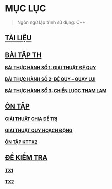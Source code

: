 # MỤC LỤC
> Ngôn ngữ lập trình sử dụng: C++

## [TÀI LIỆU](https://github.com/CK1412/HAUI/tree/main/Ung_dung_thuat_toan/Docs)

## [BÀI TẬP TH](https://github.com/CK1412/HAUI/blob/main/Ung_dung_thuat_toan/Bai_tap_TH)

#### [BÀI THỰC HÀNH SỐ 1: GIẢI THUẬT ĐỆ QUY](https://github.com/CK1412/HAUI/blob/main/Ung_dung_thuat_toan/Bai_tap_TH/Bai_tap_TH_1.md)

#### [BÀI THỰC HÀNH SỐ 2: ĐỆ QUY – QUAY LUI](https://github.com/CK1412/HAUI/blob/main/Ung_dung_thuat_toan/Bai_tap_TH/Bai_tap_TH_2.md)

#### [BÀI THỰC HÀNH SỐ 3: CHIẾN LƯỢC THAM LAM](https://github.com/CK1412/HAUI/blob/main/Ung_dung_thuat_toan/Bai_tap_TH/Bai_tap_TH_3.md)

## [ÔN TẬP](https://github.com/CK1412/HAUI/blob/main/Ung_dung_thuat_toan/On_tap)

#### [GIẢI THUẬT CHIA ĐỂ TRỊ](https://github.com/CK1412/HAUI/blob/main/Ung_dung_thuat_toan/On_tap/thuat_toan_chia_de_tri.md)

#### [GIẢI THUẬT QUY HOẠCH ĐỘNG](https://github.com/CK1412/HAUI/blob/main/Ung_dung_thuat_toan/On_tap/thuat_toan_quy_hoach_dong.md)

#### [ÔN TẬP KTTX2](https://github.com/CK1412/HAUI/blob/main/Ung_dung_thuat_toan/On_tap/on_tap_kttx2.md)

## [ĐỀ KIỂM TRA](https://github.com/CK1412/HAUI/tree/main/Ung_dung_thuat_toan/De_kiem_tra)

#### [TX1](https://github.com/CK1412/HAUI/blob/main/Ung_dung_thuat_toan/De_kiem_tra/TX1.md)

#### [TX2](https://github.com/CK1412/HAUI/blob/main/Ung_dung_thuat_toan/De_kiem_tra/TX2.md)
